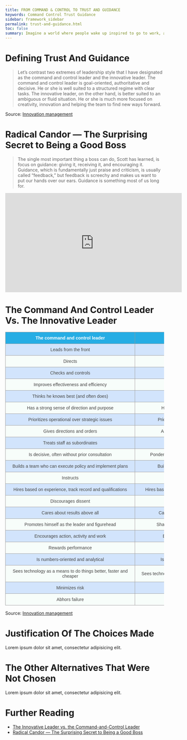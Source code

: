 ```yaml
---
title: FROM COMMAND & CONTROL TO TRUST AND GUIDANCE
keywords: Command Control Trust Guidance
sidebar: framework_sidebar
permalink: trust-and-guidance.html
toc: false
summary: Imagine a world where people wake up inspired to go to work, a world in which trust and loyalty are the rule rather than the exception.
---
```


# Defining Trust And Guidance
> Let’s contrast two extremes of leadership style that I have designated as the command and control leader and the innovative leader.  The command and control leader is goal-oriented, authoritative and decisive. He or she is well suited to a structured regime with clear tasks. The innovative leader, on the other hand, is better suited to an ambiguous or fluid situation. He or she is much more focused on creativity, innovation and helping the team to find new ways forward.

Source: [Innovation management](http://www.innovationmanagement.se/imtool-articles/the-innovative-leader-vs-the-command-and-control-leader/)

# Radical Candor — The Surprising Secret to Being a Good Boss
> The single most important thing a boss can do, Scott has learned, is focus on guidance: giving it, receiving it, and encouraging it. Guidance, which is fundamentally just praise and criticism, is usually called “feedback,” but feedback is screechy and makes us want to put our hands over our ears. Guidance is something most of us long for.

<iframe width="560" height="315" src="https://www.youtube.com/embed/MIh_992Nfes" frameborder="0" allowfullscreen></iframe>

# The Command And Control Leader Vs. The Innovative Leader
<style type="text/css">
.tg  {border-collapse:collapse;border-spacing:0;border-color:#999;}
.tg td{font-family:Arial, sans-serif;font-size:14px;padding:10px 5px;border-style:solid;border-width:1px;overflow:hidden;word-break:normal;border-color:#999;color:#444;background-color:#F7FDFA;}
.tg th{font-family:Arial, sans-serif;font-size:14px;font-weight:normal;padding:10px 5px;border-style:solid;border-width:1px;overflow:hidden;word-break:normal;border-color:#999;color:#fff;background-color:#26ADE4;}
.tg .tg-s6z2{text-align:center;min-width:400px;max-width:400px}
.tg .tg-hgcj{font-weight:bold;text-align:center;min-width:400px;max-width:400px}
.tg .tg-5hgy{background-color:#D2E4FC;text-align:center;min-width:400px;max-width:400px}
</style>
<table class="tg">
  <tr>
    <th class="tg-hgcj">The command and control leader</th>
    <th class="tg-hgcj">The innovative leader</th>
  </tr>
  <tr>
    <td class="tg-5hgy">Leads from the front</td>
    <td class="tg-5hgy">Leads from the side</td>
  </tr>
  <tr>
    <td class="tg-s6z2">Directs</td>
    <td class="tg-s6z2">Inspires</td>
  </tr>
  <tr>
    <td class="tg-5hgy">Checks and controls</td>
    <td class="tg-5hgy">Trusts and delegates</td>
  </tr>
  <tr>
    <td class="tg-s6z2">Improves effectiveness and efficiency</td>
    <td class="tg-s6z2">Finds new approaches</td>
  </tr>
  <tr>
    <td class="tg-5hgy">Thinks he knows best (and often does)</td>
    <td class="tg-5hgy">Harnesses the abilities of others</td>
  </tr>
  <tr>
    <td class="tg-s6z2">Has a strong sense of direction and purpose</td>
    <td class="tg-s6z2">Has a clear vision and communicates it</td>
  </tr>
  <tr>
    <td class="tg-5hgy">Prioritizes operational over strategic issues</td>
    <td class="tg-5hgy">Prioritizes strategic over operational issues</td>
  </tr>
  <tr>
    <td class="tg-s6z2">Gives directions and orders</td>
    <td class="tg-s6z2">Asks questions and solicits suggestions</td>
  </tr>
  <tr>
    <td class="tg-5hgy">Treats staff as subordinates</td>
    <td class="tg-5hgy">Treats staff as colleagues</td>
  </tr>
  <tr>
    <td class="tg-s6z2">Is decisive, often without prior consultation</td>
    <td class="tg-s6z2">Ponders and solicits input before making decisions</td>
  </tr>
  <tr>
    <td class="tg-5hgy">Builds a team who can execute policy and implement plans</td>
    <td class="tg-5hgy">Builds a team who can create and innovate</td>
  </tr>
  <tr>
    <td class="tg-s6z2">Instructs</td>
    <td class="tg-s6z2">Empowers</td>
  </tr>
  <tr>
    <td class="tg-5hgy">Hires based on experience, track record and qualifications</td>
    <td class="tg-5hgy">Hires based on attitude, creativity and latent capabilities</td>
  </tr>
  <tr>
    <td class="tg-s6z2">Discourages dissent</td>
    <td class="tg-s6z2">Encourages constructive dissent</td>
  </tr>
  <tr>
    <td class="tg-5hgy">Cares about results above all</td>
    <td class="tg-5hgy">Cares about ideas, peoples and the vision</td>
  </tr>
  <tr>
    <td class="tg-s6z2">Promotes himself as the leader and figurehead</td>
    <td class="tg-s6z2">Shares exposure and prestige with the team</td>
  </tr>
  <tr>
    <td class="tg-5hgy">Encourages action, activity and work</td>
    <td class="tg-5hgy">Encourages ideas, innovation and fun</td>
  </tr>
  <tr>
    <td class="tg-s6z2">Rewards performance</td>
    <td class="tg-s6z2">Rewards entrepreneurial action</td>
  </tr>
  <tr>
    <td class="tg-5hgy">Is numbers-oriented and analytical</td>
    <td class="tg-5hgy">Is ideas-oriented, analytical and intuitive</td>
  </tr>
  <tr>
    <td class="tg-s6z2">Sees technology as a means to do things better, faster and cheaper</td>
    <td class="tg-s6z2">Sees technology as a means to do things entirely differently</td>
  </tr>
  <tr>
    <td class="tg-5hgy">Minimizes risk</td>
    <td class="tg-5hgy">Takes calculated risks</td>
  </tr>
  <tr>
    <td class="tg-s6z2">Abhors failure</td>
    <td class="tg-s6z2">Is comfortable with failure</td>
  </tr>
</table>

Source: [Innovation management](http://www.innovationmanagement.se/imtool-articles/the-innovative-leader-vs-the-command-and-control-leader/)

# Justification Of The Choices Made
Lorem ipsum dolor sit amet, consectetur adipisicing elit.

# The Other Alternatives That Were Not Chosen
Lorem ipsum dolor sit amet, consectetur adipisicing elit.

# Further Reading
* [The Innovative Leader vs. the Command-and-Control Leader](http://www.innovationmanagement.se/imtool-articles/the-innovative-leader-vs-the-command-and-control-leader/)
* [Radical Candor — The Surprising Secret to Being a Good Boss](http://firstround.com/review/radical-candor-the-surprising-secret-to-being-a-good-boss/)
